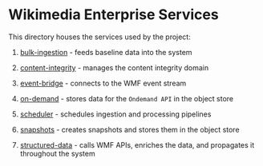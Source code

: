 # Wikimedia Enterprise Services

This directory houses the services used by the project:

1. [bulk-ingestion](/services/bulk-ingestion/) - feeds baseline data into the system

2. [content-integrity](/services/content-integrity/) - manages the content integrity domain

3. [event-bridge](/services/event-bridge/) - connects to the WMF event stream

4. [on-demand](/services/on-demand/) - stores data for the `Ondemand API` in the object store

5. [scheduler](/services/scheduler/) - schedules ingestion and processing pipelines

6. [snapshots](/services/snapshots/) - creates snapshots and stores them in the object store

7. [structured-data](/services/structured-data/) - calls WMF APIs, enriches the data, and propagates it throughout the system
